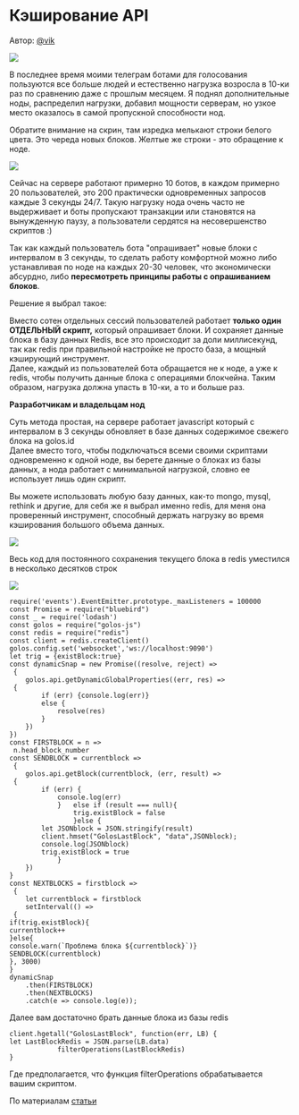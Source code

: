 # Кэширование API

Автор: [@vik](https://golos.id/@vik)

![](https://s2.postimg.cc/qf2uq63pz/image.png)

В последнее время моими телеграм ботами для голосования пользуются все больше людей и естественно нагрузка возросла в 10-ки раз по сравнению даже с прошлым месяцем. Я поднял дополнительные ноды, распределил нагрузки, добавил мощности серверам, но узкое место оказалось в самой пропускной способности нод.

Обратите внимание на скрин, там изредка мелькают строки белого цвета. Это череда новых блоков. Желтые же строки - это обращение к ноде.

![](https://s21.postimg.cc/5qtwcvmmt/blocks.gif)

Сейчас на сервере работают примерно 10 ботов, в каждом примерно 20 пользователей, это 200 практически одновременных запросов каждые 3 секунды 24/7. Такую нагрузку нода очень часто не выдерживает и боты пропускают транзакции или становятся на вынужденную паузу, а пользователи сердятся на несовершенство скриптов :\)

Так как каждый пользователь бота "опрашивает" новые блоки с интервалом в 3 секунды, то сделать работу комфортной можно либо устанавливая по ноде на каждых 20-30 человек, что экономически абсурдно, либо **пересмотреть принципы работы с опрашиванием блоков**.

Решение я выбрал такое:

Вместо сотен отдельных сессий пользователей работает **только один ОТДЕЛЬНЫЙ скрипт,** который опрашивает блоки. И сохраняет данные блока в базу данных Redis, все это происходит за доли миллисекунд, так как redis при правильной настройке не просто база, а мощный кэширующий инструмент.  
Далее, каждый из пользователей бота обращается не к ноде, а уже к redis, чтобы получить данные блока с операциями блокчейна. Таким образом, нагрузка должна упасть в 10-ки, а то и больше раз.

**Разработчикам и владельцам нод**

Суть метода простая, на сервере работает javascript который с интервалом в 3 секунды обновляет в базе данных содержимое свежего блока на golos.id  
Далее вместо того, чтобы подключаться всеми своими скриптами одновременно к одной ноде, вы берете данные о блоках из базы данных, а нода работает с минимальной нагрузкой, словно ее использует лишь один скрипт.

Вы можете использовать любую базу данных, как-то mongo, mysql, rethink и другие, для себя же я выбрал именно redis, для меня она проверенный инструмент, способный держать нагрузку во время кэширования большого объема данных.

![](https://redislabs.com/wp-content/uploads/2014/04/redis_proven_performance_2.png)

Весь код для постоянного сохранения текущего блока в redis уместился в несколько десятков строк

![](https://s13.postimg.cc/tii4r8vad/code.jpg)

```text
require('events').EventEmitter.prototype._maxListeners = 100000
const Promise = require("bluebird")
const _ = require('lodash')
const golos = require("golos-js")
const redis = require("redis")
const client = redis.createClient()
golos.config.set('websocket','ws://localhost:9090')
let trig = {existBlock:true}
const dynamicSnap = new Promise((resolve, reject) =>
 {
    golos.api.getDynamicGlobalProperties((err, res) =>
 {
        if (err) {console.log(err)}
        else {
            resolve(res)
        }
    })
})
const FIRSTBLOCK = n =>
 n.head_block_number
const SENDBLOCK = currentblock =>
 {
    golos.api.getBlock(currentblock, (err, result) =>
 {
        if (err) {
            console.log(err) 
            }   else if (result === null){
                trig.existBlock = false
                }else {
        let JSONblock = JSON.stringify(result)
        client.hmset("GolosLastBlock", "data",JSONblock);
        console.log(JSONblock)
        trig.existBlock = true
            }
    })
}
const NEXTBLOCKS = firstblock =>
 {
    let currentblock = firstblock
    setInterval(() =>
 {
if(trig.existBlock){
currentblock++
}else{
console.warn(`Проблема блока ${currentblock}`)}
SENDBLOCK(currentblock)
}, 3000)
}
dynamicSnap
    .then(FIRSTBLOCK)
    .then(NEXTBLOCKS)
    .catch(e => console.log(e));
```

Далее вам достаточно брать данные блока из базы redis

```text
client.hgetall("GolosLastBlock", function(err, LB) {
let LastBlockRedis = JSON.parse(LB.data)
            filterOperations(LastBlockRedis)
}
```

Где предполагается, что функция filterOperations обрабатывается вашим скриптом.

По материалам [статьи](https://golos.id/ru--golos/@vik/zapusk-mnozhestva-mnogopotochnykh-zhivykh-skriptov-na-odnoi-node-reshenie-dlya-mashtabiruemosti-botov-golosa)

